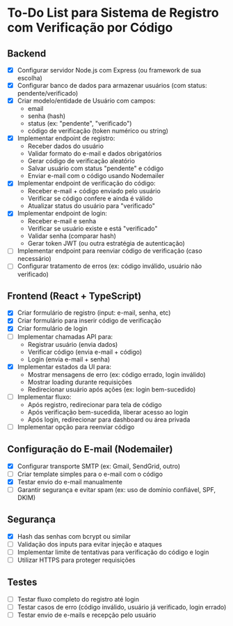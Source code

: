 # To-Do List para Sistema de Registro com Verificação por Código

## Backend

- [x] Configurar servidor Node.js com Express (ou framework de sua escolha)
- [x] Configurar banco de dados para armazenar usuários (com status: pendente/verificado)
- [x] Criar modelo/entidade de Usuário com campos:
  - email
  - senha (hash)
  - status (ex: "pendente", "verificado")
  - código de verificação (token numérico ou string)
- [x] Implementar endpoint de registro:
  - Receber dados do usuário
  - Validar formato do e-mail e dados obrigatórios
  - Gerar código de verificação aleatório
  - Salvar usuário com status "pendente" e código
  - Enviar e-mail com o código usando Nodemailer
- [x] Implementar endpoint de verificação do código:
  - Receber e-mail + código enviado pelo usuário
  - Verificar se código confere e ainda é válido
  - Atualizar status do usuário para "verificado"
- [x] Implementar endpoint de login:
  - Receber e-mail e senha
  - Verificar se usuário existe e está "verificado"
  - Validar senha (comparar hash)
  - Gerar token JWT (ou outra estratégia de autenticação)
- [ ] Implementar endpoint para reenviar código de verificação (caso necessário)
- [ ] Configurar tratamento de erros (ex: código inválido, usuário não verificado) <!-- ? Isso é algo que farei no final do projeto -->

## Frontend (React + TypeScript)

- [x] Criar formulário de registro (input: e-mail, senha, etc)
- [x] Criar formulário para inserir código de verificação
- [x] Criar formulário de login
- [ ] Implementar chamadas API para:
  - Registrar usuário (envia dados)
  - Verificar código (envia e-mail + código)
  - Login (envia e-mail + senha)
- [x] Implementar estados da UI para:
  - Mostrar mensagens de erro (ex: código errado, login inválido)
  - Mostrar loading durante requisições
  - Redirecionar usuário após ações (ex: login bem-sucedido)
- [ ] Implementar fluxo:
  - Após registro, redirecionar para tela de código
  - Após verificação bem-sucedida, liberar acesso ao login
  - Após login, redirecionar para dashboard ou área privada
- [ ] Implementar opção para reenviar código

## Configuração do E-mail (Nodemailer)

- [x] Configurar transporte SMTP (ex: Gmail, SendGrid, outro)
- [ ] Criar template simples para o e-mail com o código
- [x] Testar envio do e-mail manualmente
- [ ] Garantir segurança e evitar spam (ex: uso de domínio confiável, SPF, DKIM)

## Segurança

- [x] Hash das senhas com bcrypt ou similar
- [ ] Validação dos inputs para evitar injeção e ataques
- [ ] Implementar limite de tentativas para verificação do código e login
- [ ] Utilizar HTTPS para proteger requisições

## Testes

- [ ] Testar fluxo completo do registro até login
- [ ] Testar casos de erro (código inválido, usuário já verificado, login errado)
- [ ] Testar envio de e-mails e recepção pelo usuário